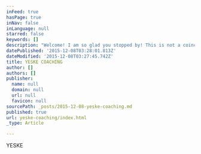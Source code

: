 ```yaml
---
inFeed: true
hasPage: true
inNav: false
inLanguage: null
starred: false
keywords: []
description: "Welcome! I am so glad you stopped by! This is not a coincidence. I believe that your very best in life is yet to be unlocked. And my hopes is that I could play a part in personally coaching you and teaching you some SIMPLE, STRATEGIC, EFFECTIVE, RESULTS-BASED KEYS to get you there! I dare you to take a leap of faith and commit to a 90 day experience that will change your life! Interested? Let's do this! "
datePublished: '2015-12-08T03:28:01.813Z'
dateModified: '2015-12-08T03:27:45.742Z'
title: YESKE COACHING
author: []
authors: []
publisher:
  name: null
  domain: null
  url: null
  favicon: null
sourcePath: _posts/2015-12-08-yeske-coaching.md
published: true
url: yeske-coaching/index.html
_type: Article

---
```

YESKE